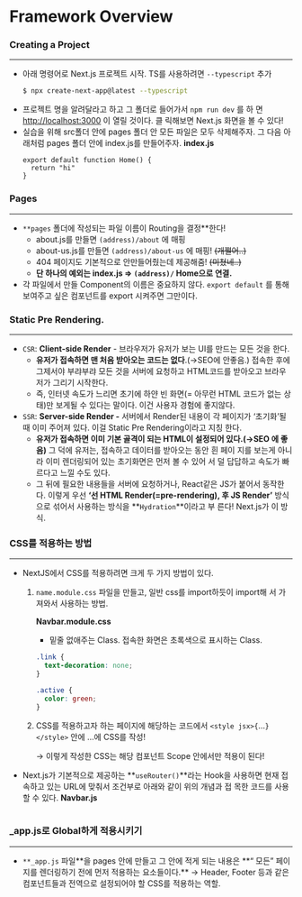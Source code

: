 # Framework Overview

### Creating a Project

---

- 아래 명령어로 Next.js 프로젝트 시작. TS를 사용하려면 `--typescript`
  추가
  ```bash
  $ npx create-next-app@latest --typescript
  ```
- 프로젝트 명을 알려달라고 하고 그 폴더로 들어가서 `npm run dev` 를 하
  면 [http://localhost:3000](http://localhost:3000) 이 열릴 것이다. 클
  릭해보면 Next.js 화면을 볼 수 있다!
- 실습을 위해 src폴더 안에 pages 폴더 안 모든 파일은 모두 삭제해주자.
  그 다음 아래처럼 pages 폴더 안에 index.js를 만들어주자.
  **index.js**
  ```tsx
  export default function Home() {
    return "hi"
  }
  ```

### Pages

---

- `**pages` 폴더에 작성되는 파일 이름이 Routing을 결정\*\*한다!
  - about.js를 만들면 `(address)/about` 에 매핑
  - about-us.js를 만들면 `(address)/about-us` 에 매핑! ~~(개쩔어..)~~
  - 404 페이지도 기본적으로 안만들어줬는데 제공해줌! ~~(미쳤네..)~~
  - **단 하나의 예외는 index.js ⇒ `(address)/` Home으로 연결.**
- 각 파일에서 만들 Component의 이름은 중요하지 않다. `export default`
  를 통해 보여주고 싶은 컴포넌트를 export 시켜주면 그만이다.

### Static Pre Rendering.

---

- `CSR`: **Client-side Render** - 브라우저가 유저가 보는 UI를 만드는
  모든 것을 한다.
  - **유저가 접속하면 맨 처음 받아오는 코드는 없다**.(→SEO에 안좋음.)
    접속한 후에 그제서야 부랴부랴 모든 것을 서버에 요청하고 HTML코드를
    받아오고 브라우저가 그리기 시작한다.
  - 즉, 인터넷 속도가 느리면 초기에 하얀 빈 화면(= 아무런 HTML 코드가
    없는 상태)만 보게될 수 있다는 말이다. 이건 사용자 경험에 좋지않다.
- `SSR`: **Server-side Render -** 서버에서 Render된 내용이 각 페이지가
  ‘초기화’될 때 이미 주어져 있다. 이걸 Static Pre Rendering이라고 지칭
  한다.
  - **유저가 접속하면 이미 기본 골격이 되는 HTML이 설정되어 있다.(→SEO
    에 좋음)** 그 덕에 유저는, 접속하고 데이터를 받아오는 동안 흰 페이
    지를 보는게 아니라 이미 렌더링되어 있는 초기화면은 먼저 볼 수 있어
    서 덜 답답하고 속도가 빠르다고 느낄 수도 있다.
  - 그 뒤에 필요한 내용들을 서버에 요청하거나, React같은 JS가 붙어서
    동작한다. 이렇게 우선 **‘선 HTML Render(=pre-rendering), 후 JS
    Render’** 방식으로 섞어서 사용하는 방식을 **`Hydration`**이라고 부
    른다! Next.js가 이 방식.

### CSS를 적용하는 방법

---

- NextJS에서 CSS를 적용하려면 크게 두 가지 방법이 있다.
  1. `name.module.css` 파일을 만들고, 일반 css를 import하듯이 import해
     서 가져와서 사용하는 방법.

     **Navbar.module.css**

     - 밑줄 없애주는 Class. 접속한 화면은 초록색으로 표시하는 Class.

     ```css
     .link {
       text-decoration: none;
     }

     .active {
       color: green;
     }
     ```

  2. CSS를 적용하고자 하는 페이지에 해당하는 코드에서
     `<style jsx>{`...`}</style>` 안에 …에 CSS를 작성!

     → 이렇게 작성한 CSS는 해당 컴포넌트 Scope 안에서만 적용이 된다!
- Next.js가 기본적으로 제공하는 **`useRouter()`**라는 Hook을 사용하면
  현재 접속하고 있는 URL에 맞춰서 조건부로 아래와 같이 위의 개념과 접
  목한 코드를 사용할 수 있다.
  **Navbar.js**
  ```tsx

  ```

### \_app.js로 Global하게 적용시키기

---

- `**_app.js` 파일**을 pages 안에 만들고 그 안에 적게 되는 내용은 **“
  모든” 페이지를 렌더링하기 전에 먼저 적용하는 요소들이다.\*\*
  → Header, Footer 등과 같은 컴포넌트들과 전역으로 설정되어야 할 CSS를
  적용하는 역할.
